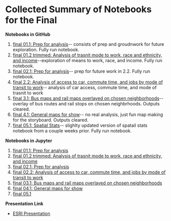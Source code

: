 # Collected Summary of Notebooks for the Final

**Notebooks in GitHub**
1. [final 01.1: Prep for analysis](https://github.com/bfb508/up206a_finalproject/blob/main/projectassignments/week10/finalnotebooks/final01.1%20(1).ipynb)-- consists of prep and groudnwork for future exploration. Fully run notebook. 
2. [final 01.2 trimmed: Analysis of trasnit mode to work, race and ethnicity, and income](https://github.com/bfb508/up206a_finalproject/blob/main/projectassignments/week10/finalnotebooks/final01.2_exploration_trimmed%20(2).ipynb)--exploration of means to work, race, and income. Fully run notebook. 
3. [final 02.1: Prep for analysis](https://github.com/bfb508/up206a_finalproject/blob/main/projectassignments/week10/finalnotebooks/final02.1.ipynb)-- prep for future work in 2.2. Fully run notebook. 
4. [final 2.2: Analysis of access to car, commute time, and jobs by mode of transit to work]()-- analysis of car access, commute time, and mode of trasnit to work
5. [final 3.1: Bus maps and rail maps overlayed on chosen neighborhoods]()--overlay of bus routes and rail stops on chosen neighbrhoods. Outputs cleared. 
6. [final 4.1: General maps for show]()-- no real analysis, just fun map making for the storyboard. Outputs cleared.
7. [final 05.1: Spatial Stats](https://github.com/bfb508/up206a_finalproject/blob/main/projectassignments/week10/finalnotebooks/final05.1spatial_stats%20(1).ipynb)-- slighlty updated version of spatail stats notebook from a couple weeks prior. Fully run notebook. 

**Notebooks in Jupyter**
1. [final 01.1: Prep for analysis](https://jupyter.idre.ucla.edu/user/awwd.williams@gmail.com/notebooks/21W-UP206A/Z_Assignments%20/final01.1.ipynb)
2. [final 01.2 trimmed: Analysis of trasnit mode to work, race and ethnicity, and income](https://jupyter.idre.ucla.edu/user/awwd.williams@gmail.com/notebooks/21W-UP206A/Z_Assignments%20/final01.2_exploration_trimmed.ipynb)
3. [final 02.1: Prep for analysis](https://jupyter.idre.ucla.edu/user/awwd.williams@gmail.com/notebooks/21W-UP206A/Z_Assignments%20/final02.1.ipynb)
4. [final 02.2: Analysis of access to car, commute time, and jobs by mode of transit to work](https://jupyter.idre.ucla.edu/user/awwd.williams@gmail.com/notebooks/21W-UP206A/Z_Assignments%20/final02.2_exploration.ipynb)
5. [final 03.1: Bus maps and rail maps overlayed on chosen neighborhoods](https://jupyter.idre.ucla.edu/user/awwd.williams@gmail.com/notebooks/21W-UP206A/Z_Assignments%20/final03.1.ipynb#)
6. [final 04.1: General maps for show](https://jupyter.idre.ucla.edu/user/awwd.williams@gmail.com/notebooks/21W-UP206A/Z_Assignments%20/final04.1_general_maps.ipynb)
7. [final 05.1](https://jupyter.idre.ucla.edu/user/benbressette@ucla.edu/notebooks/21W-UP206A/AssignmentsW21/final05.1spatial_stats.ipynb#)

**Presentation Link**
* [ESRI Presentation](https://arcg.is/G1Cmr)
